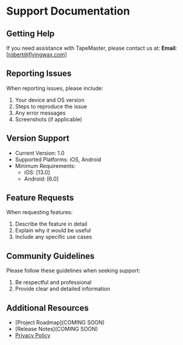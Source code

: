 # Support Documentation

## Getting Help

If you need assistance with TapeMaster, please contact us at:
**Email**: [robert@flyingwax.com]

## Reporting Issues

When reporting issues, please include:
1. Your device and OS version
2. Steps to reproduce the issue
3. Any error messages
4. Screenshots (if applicable)

## Version Support

- Current Version: 1.0
- Supported Platforms: iOS, Android
- Minimum Requirements:
  - iOS: [13.0]
  - Android: [6.0]

## Feature Requests

When requesting features:
1. Describe the feature in detail
2. Explain why it would be useful
3. Include any specific use cases

## Community Guidelines

Please follow these guidelines when seeking support:
1. Be respectful and professional
2. Provide clear and detailed information


## Additional Resources

- [Project Roadmap](COMING SOON)
- [Release Notes](COMING SOON)
- [Privacy Policy](https://github.com/flyingwax/TapeMaster/blob/main/PRIVACY.md) 
